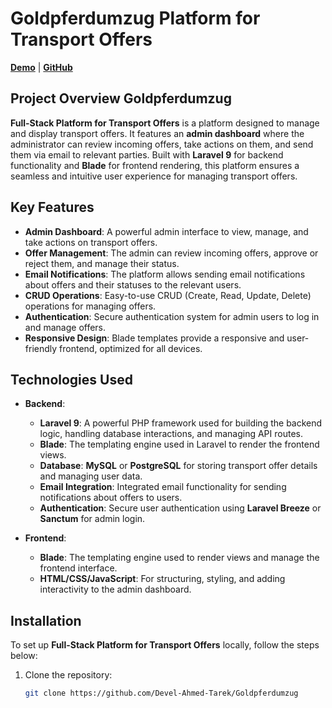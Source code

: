 # Goldpferdumzug Platform for Transport Offers

**[Demo](#)** | **[GitHub](#)**

## Project Overview Goldpferdumzug

**Full-Stack Platform for Transport Offers** is a platform designed to manage and display transport offers. It features an **admin dashboard** where the administrator can review incoming offers, take actions on them, and send them via email to relevant parties. Built with **Laravel 9** for backend functionality and **Blade** for frontend rendering, this platform ensures a seamless and intuitive user experience for managing transport offers.

## Key Features

- **Admin Dashboard**: A powerful admin interface to view, manage, and take actions on transport offers.
- **Offer Management**: The admin can review incoming offers, approve or reject them, and manage their status.
- **Email Notifications**: The platform allows sending email notifications about offers and their statuses to the relevant users.
- **CRUD Operations**: Easy-to-use CRUD (Create, Read, Update, Delete) operations for managing offers.
- **Authentication**: Secure authentication system for admin users to log in and manage offers.
- **Responsive Design**: Blade templates provide a responsive and user-friendly frontend, optimized for all devices.

## Technologies Used

- **Backend**:
  - **Laravel 9**: A powerful PHP framework used for building the backend logic, handling database interactions, and managing API routes.
  - **Blade**: The templating engine used in Laravel to render the frontend views.
  - **Database**: **MySQL** or **PostgreSQL** for storing transport offer details and managing user data.
  - **Email Integration**: Integrated email functionality for sending notifications about offers to users.
  - **Authentication**: Secure user authentication using **Laravel Breeze** or **Sanctum** for admin login.

- **Frontend**:
  - **Blade**: The templating engine used to render views and manage the frontend interface.
  - **HTML/CSS/JavaScript**: For structuring, styling, and adding interactivity to the admin dashboard.

## Installation

To set up **Full-Stack Platform for Transport Offers** locally, follow the steps below:

1. Clone the repository:
   ```bash
   git clone https://github.com/Devel-Ahmed-Tarek/Goldpferdumzug
